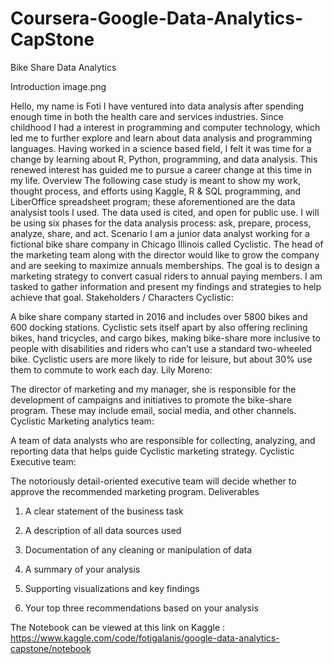 # Coursera-Google-Data-Analytics-CapStone
Bike Share Data Analytics 

Introduction
image.png

Hello, my name is Foti I have ventured into data analysis after spending enough time in both the health care and services industries. Since childhood I had a interest in programming and computer technology, which led me to further explore and learn about data analysis and programming languages. Having worked in a science based field, I felt it was time for a change by learning about R, Python, programming, and data analysis. This renewed interest has guided me to pursue a career change at this time in my life.
Overview
The following case study is meant to show my work, thought process, and efforts using Kaggle, R & SQL programming, and LiberOffice spreadsheet program; these aforementioned are the data analysist tools I used. The data used is cited, and open for public use. I will be using six phases for the data analysis process: ask, prepare, process, analyze, share, and act.
Scenario
I am a junior data analyst working for a fictional bike share company in Chicago Illinois called Cyclistic. The head of the marketing team along with the director would like to grow the company and are seeking to maximize annuals memberships. The goal is to design a marketing strategy to convert casual riders to annual paying members. I am tasked to gather information and present my findings and strategies to help achieve that goal.
Stakeholders / Characters
Cyclistic:

A bike share company started in 2016 and includes over 5800 bikes and 600 docking stations. Cyclistic sets itself apart by also offering reclining bikes, hand tricycles, and cargo bikes, making bike-share more inclusive to people with disabilities and riders who can’t use a standard two-wheeled bike. Cyclistic users are more likely to ride for leisure, but about 30% use them to commute to work each day.
Lily Moreno:

The director of marketing and my manager, she is responsible for the development of campaigns and initiatives to promote the bike-share program. These may include email, social media, and other channels.
Cyclistic Marketing analytics team:

A team of data analysts who are responsible for collecting, analyzing, and reporting data that helps guide Cyclistic marketing strategy.
Cyclistic Executive team:

The notoriously detail-oriented executive team will decide whether to approve the recommended marketing program.
Deliverables
1. A clear statement of the business task

2. A description of all data sources used

3. Documentation of any cleaning or manipulation of data

4. A summary of your analysis

5. Supporting visualizations and key findings

6. Your top three recommendations based on your analysis

The Notebook can be viewed at this link on Kaggle : https://www.kaggle.com/code/fotigalanis/google-data-analytics-capstone/notebook
